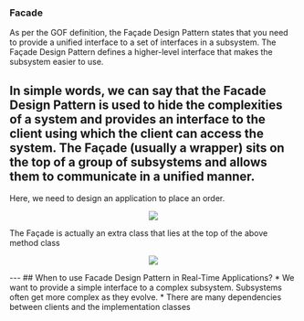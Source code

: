 ﻿### Facade 
As per the GOF definition, the Façade Design Pattern states that you need to provide a unified interface to a set of interfaces in a subsystem. The Façade Design Pattern defines a higher-level interface that makes the subsystem easier to use.

In simple words, we can say that the Facade Design Pattern is used to hide the complexities of a system and provides an interface to the client using which the client can access the system. The Façade (usually a wrapper) sits on the top of a group of subsystems and allows them to communicate in a unified manner.
---
Here, we need to design an application to place an order.
<p align="center">
  <img src="http://mokarchi.ir/git/Facade/c-users-pranaya-pictures-understanding-facade-des-768x200.png" />
</p>
The Façade is actually an extra class that lies at the top of the above method class
<p align="center">
  <img src="http://mokarchi.ir/git/Facade/c-users-pranaya-pictures-facade-design-pattern-im-768x240.png" />
</p>
---
## When to use Facade Design Pattern in Real-Time Applications?
* We want to provide a simple interface to a complex subsystem. Subsystems often get more complex as they evolve.
* There are many dependencies between clients and the implementation classes
